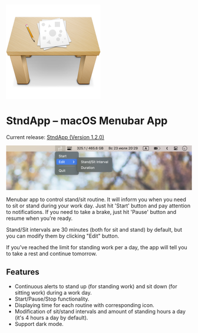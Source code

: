 ![Header](screenshots/header.png)

# StndApp – macOS Menubar App

Current release: [StndApp (Version 1.2.0)](https://github.com/WasAlexHere/stndApp/releases/tag/1.2.0)

![Screenshot](screenshots/screenshot.png)

Menubar app to control stand/sit routine. It will inform you when you need to sit or stand during your work day.
Just hit 'Start' button and pay attention to notifications. If you need to take a brake, just hit 'Pause' button and resume when you're ready.

Stand/Sit intervals are 30 minutes (both for sit and stand) by default, but you can modify them by clicking "Edit" button.

If you've reached the limit for standing work per a day, the app will tell you to take a rest and continue tomorrow.

## Features
- Continuous alerts to stand up (for standing work) and sit down (for sitting work) during a work day.
- Start/Pause/Stop functionality.
- Displaying time for each routine with corresponding icon.
- Modification of sit/stand intervals and amount of standing hours a day (it's 4 hours a day by default).
- Support dark mode.
